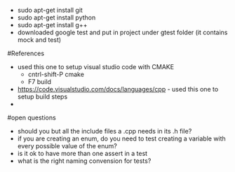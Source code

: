 - sudo apt-get install git
- sudo apt-get install python
- sudo apt-get install g++
- downloaded google test and put in project under gtest folder (it contains mock and test)


#References
- used this one to setup visual studio code with CMAKE
    - cntrl-shift-P cmake
    - F7 build
- https://code.visualstudio.com/docs/languages/cpp - used this one to setup build steps
- 


#open questions
- should you but all the include files a .cpp needs in its .h file?
- if you are creating an enum, do you need to test creating a variable with every possible value of the enum?
- is it ok to have more than one assert in a test
- what is the right naming convension for tests?
